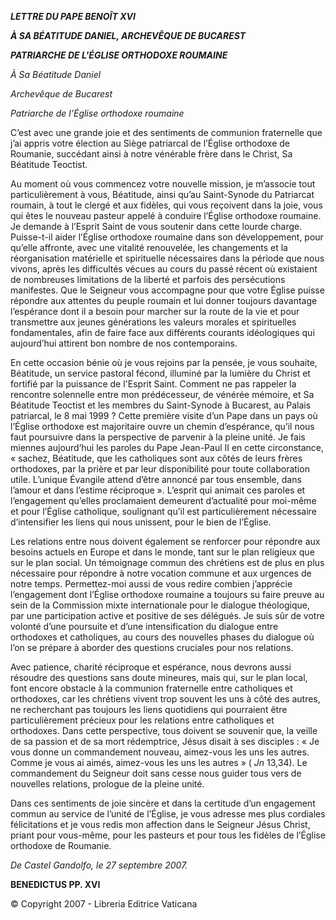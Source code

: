 ***LETTRE DU PAPE BENOÎT XVI***

***À SA BÉATITUDE DANIEL, ARCHEVÊQUE DE BUCAREST***

***PATRIARCHE DE L'ÉGLISE ORTHODOXE ROUMAINE***

*À Sa Béatitude Daniel*

*Archevêque de Bucarest*

*Patriarche de l’Église orthodoxe roumaine*

C’est avec une grande joie et des sentiments de communion fraternelle que j’ai appris votre élection au Siège patriarcal de l’Église orthodoxe de Roumanie, succédant ainsi à notre vénérable frère dans le Christ, Sa Béatitude Teoctist.

Au moment où vous commencez votre nouvelle mission, je m’associe tout particulièrement à vous, Béatitude, ainsi qu’au Saint-Synode du Patriarcat roumain, à tout le clergé et aux fidèles, qui vous reçoivent dans la joie, vous qui êtes le nouveau pasteur appelé à conduire l’Église orthodoxe roumaine. Je demande à l’Esprit Saint de vous soutenir dans cette lourde charge. Puisse-t-il aider l’Église orthodoxe roumaine dans son développement, pour qu’elle affronte, avec une vitalité renouvelée, les changements et la réorganisation matérielle et spirituelle nécessaires dans la période que nous vivons, après les difficultés vécues au cours du passé récent où existaient de nombreuses limitations de la liberté et parfois des persécutions manifestes. Que le Seigneur vous accompagne pour que votre Église puisse répondre aux attentes du peuple roumain et lui donner toujours davantage l’espérance dont il a besoin pour marcher sur la route de la vie et pour transmettre aux jeunes générations les valeurs morales et spirituelles fondamentales, afin de faire face aux différents courants idéologiques qui aujourd’hui attirent bon nombre de nos contemporains.

En cette occasion bénie où je vous rejoins par la pensée, je vous souhaite, Béatitude, un service pastoral fécond, illuminé par la lumière du Christ et fortifié par la puissance de l'Esprit Saint. Comment ne pas rappeler la rencontre solennelle entre mon prédécesseur, de vénérée mémoire, et Sa Béatitude Teoctist et les membres du Saint-Synode à Bucarest, au Palais patriarcal, le 8 mai 1999 ? Cette première visite d’un Pape dans un pays où l’Église orthodoxe est majoritaire ouvre un chemin d’espérance, qu’il nous faut poursuivre dans la perspective de parvenir à la pleine unité. Je fais miennes aujourd’hui les paroles du Pape Jean-Paul II en cette circonstance, « sachez, Béatitude, que les catholiques sont aux côtés de leurs frères orthodoxes, par la prière et par leur disponibilité pour toute collaboration utile. L’unique Évangile attend d’être annoncé par tous ensemble, dans l’amour et dans l’estime réciproque ». L’esprit qui animait ces paroles et l’engagement qu’elles proclamaient demeurent d’actualité pour moi-même et pour l’Église catholique, soulignant qu’il est particulièrement nécessaire d’intensifier les liens qui nous unissent, pour le bien de l’Église.

Les relations entre nous doivent également se renforcer pour répondre aux besoins actuels en Europe et dans le monde, tant sur le plan religieux que sur le plan social. Un témoignage commun des chrétiens est de plus en plus nécessaire pour répondre à notre vocation commune et aux urgences de notre temps. Permettez-moi aussi de vous redire combien j’apprécie l’engagement dont l’Église orthodoxe roumaine a toujours su faire preuve au sein de la Commission mixte internationale pour le dialogue théologique, par une participation active et positive de ses délégués. Je suis sûr de votre volonté d’une poursuite et d’une intensification du dialogue entre orthodoxes et catholiques, au cours des nouvelles phases du dialogue où l’on se prépare à aborder des questions cruciales pour nos relations.

Avec patience, charité réciproque et espérance, nous devrons aussi résoudre des questions sans doute mineures, mais qui, sur le plan local, font encore obstacle à la communion fraternelle entre catholiques et orthodoxes, car les chrétiens vivent trop souvent les uns à côté des autres, ne recherchant pas toujours les liens quotidiens qui pourraient être particulièrement précieux pour les relations entre catholiques et orthodoxes. Dans cette perspective, tous doivent se souvenir que, la veille de sa passion et de sa mort rédemptrice, Jésus disait à ses disciples : « Je vous donne un commandement nouveau, aimez-vous les uns les autres. Comme je vous ai aimés, aimez-vous les uns les autres » ( *Jn* 13,34). Le commandement du Seigneur doit sans cesse nous guider tous vers de nouvelles relations, prologue de la pleine unité.

Dans ces sentiments de joie sincère et dans la certitude d’un engagement commun au service de l’unité de l’Église, je vous adresse mes plus cordiales félicitations et je vous redis mon affection dans le Seigneur Jésus Christ, priant pour vous-même, pour les pasteurs et pour tous les fidèles de l’Église orthodoxe de Roumanie.

*De Castel Gandolfo, le 27 septembre 2007.*

**BENEDICTUS PP. XVI**

© Copyright 2007 - Libreria Editrice Vaticana